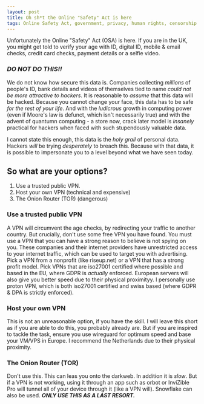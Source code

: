 ```yaml
---
layout: post
title: Oh sh*t the Online "Safety" Act is here
tags: Online Safety Act, government, privacy, human rights, censorship
---
```

Unfortunately the Online "Safety" Act (OSA) is here. If you are in the UK, you might get told to verify your age with ID, digital ID, mobile & email checks, credit card checks, payment details or a selfie video. 
  
### ***DO NOT DO THIS!!***  
  
We do not know how secure this data is. Companies collecting *millions* of people's ID, bank details and videos of themselves tied to name *could not be more attractive to hackers*.  It is reasonable to *assume* that this data will be hacked. Because you cannot change your face, this data has to be safe *for the rest of your life*. And with the *ludicrous* growth in computing power (even if Moore's law is defunct, which isn't necessarily true) and with the advent of quantumn computing - a store now, crack later model is *insanely* practical for hackers when faced with such stupendously valuable data. 
  
I cannot state this enough, this data is the *holy grail* of personal data. Hackers *will* be trying *desperately* to breach this. Because with that data, it is possible to impersonate you to a level beyond what we have seen today. 
  
## So what are your options?
1. Use a trusted public VPN.
2. Host your own VPN (technical and expensive)
3. The Onion Router (TOR) (dangerous)

### Use a trusted public VPN
A VPN will circumvent the age checks, by redirecting your traffic to another country. But crucially, don't use some free VPN you have found. You must use a VPN that you can have a strong reason to believe is not spying on you. These companies and their internet providers have unrestricted access to your internet traffic, which can be used to target you with advertising. Pick a VPN from a nonprofit (like riseup.net) or a VPN that has a strong profit model. Pick VPNs that are iso27001 certified where possible and based in the EU, where GDPR is *actually* enforced. European servers will also give you better speed due to their physical proximityy. I personally use proton VPN, which is both iso27001 certified and swiss based (where GDPR & DPA is strictly enforced).

### Host your own VPN
This is not an unreasonable option, if you have the skill. I will leave this short as if you are able to do this, you probably already are. But if you are inspired to tackle the task, ensure you use wireguard for optimum speed and base your VM/VPS in Europe. I recommend the Netherlands due to their physical proximity. 

### The Onion Router (TOR)
Don't use this. This can leas you onto the darkweb. In addition it is *slow*. But if a VPN is not working, using it through an app such as orbot or InviZible Pro will tunnel all of your device through it (like a VPN will). Snowflake can also be used. ***ONLY USE THIS AS A LAST RESORT.***